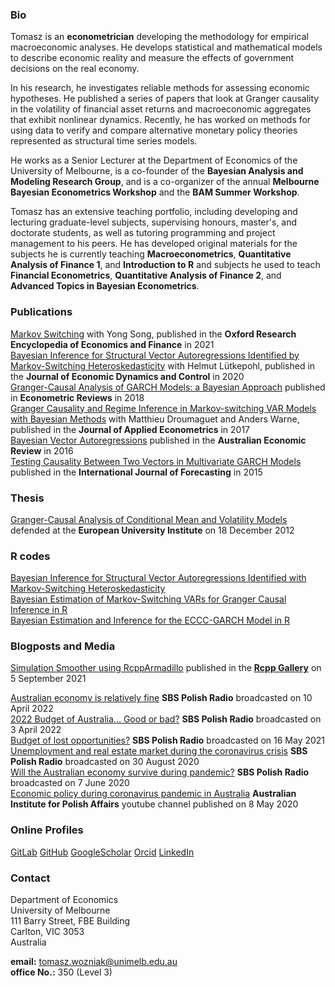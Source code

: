 ### Bio

Tomasz is an **econometrician** developing the methodology for empirical macroeconomic analyses. He develops statistical and mathematical models to describe economic reality and measure the effects of government decisions on the real economy. 

In his research, he investigates reliable methods for assessing economic hypotheses. He published a series of papers that look at Granger causality in the volatility of financial asset returns and macroeconomic aggregates that exhibit nonlinear dynamics. Recently, he has worked on methods for using data to verify and compare alternative monetary policy theories represented as structural time series models. 

He works as a Senior Lecturer at the Department of Economics of the University of Melbourne, is a co-founder of the **Bayesian Analysis and Modeling Research Group**, and is a co-organizer of the annual **Melbourne Bayesian Econometrics Workshop** and the **BAM Summer Workshop**.

Tomasz has an extensive teaching portfolio, including developing and lecturing graduate-level subjects, supervising honours, master's, and doctorate students, as well as tutoring programming and project management to his peers. He has developed original materials for the subjects he is currently teaching **Macroeconometrics**, **Quantitative Analysis of Finance 1**, and **Introduction to R** and subjects he used to teach **Financial Econometrics**, **Quantitative Analysis of Finance 2**, and **Advanced Topics in Bayesian Econometrics**.

### Publications

[Markov Switching](https://doi.org/10.1093/acrefore/9780190625979.013.174) with Yong Song, published in the **Oxford Research Encyclopedia of Economics and Finance** in 2021  
[Bayesian Inference for Structural Vector Autoregressions Identified by Markov-Switching Heteroskedasticity](https://doi.org/10.1016/j.jedc.2020.103862) with Helmut Lütkepohl, published in the **Journal of Economic Dynamics and Control** in 2020  
[Granger-Causal Analysis of GARCH Models: a Bayesian Approach](http://dx.doi.org/10.1080/07474938.2015.1092839) published in **Econometric Reviews** in 2018  
[Granger Causality and Regime Inference in Markov-switching VAR Models with Bayesian Methods](http://dx.doi.org/10.1002/jae.2531) with Matthieu Droumaguet and Anders Warne, published in the **Journal of Applied Econometrics** in 2017  
[Bayesian Vector Autoregressions](http://dx.doi.org/10.1111/1467-8462.12179) published in the **Australian Economic Review** in 2016  
[Testing Causality Between Two Vectors in Multivariate GARCH Models](https://doi.org/10.1016/j.ijforecast.2015.01.005) published in the **International Journal of Forecasting** in 2015  

### Thesis

[Granger-Causal Analysis of Conditional Mean and Volatility Models](http://cadmus.eui.eu/bitstream/handle/1814/25136/2012_Wozniak.pdf) defended at the **European University Institute** on 18 December 2012

### R codes

[Bayesian Inference for Structural Vector Autoregressions Identified with Markov-Switching Heteroskedasticity](https://gitlab.com/tomaszwozniak/SVAR-MSH-ID)  
[Bayesian Estimation of Markov-Switching VARs for Granger Causal Inference in R](https://gitlab.com/tomaszwozniak/BayesianMS-VAR-GC)  
[Bayesian Estimation and Inference for the ECCC-GARCH Model in R](https://gitlab.com/tomaszwozniak/BayesianECCCGARCH)

### Blogposts and Media

[Simulation Smoother using RcppArmadillo](https://gallery.rcpp.org/articles/simulation-smoother-using-rcpparmadillo/) published in the [**Rcpp Gallery**](https://gallery.rcpp.org/) on 5 September 2021  

[Australian economy is relatively fine](https://www.sbs.com.au/language/polish/audio/gospodarka-australii-ma-sie-dobrze) **SBS Polish Radio** broadcasted on 10 April 2022  
[2022 Budget of Australia... Good or bad?](https://www.sbs.com.au/language/polish/audio/budzet-australii-2022-dobry-czy-zly) **SBS Polish Radio** broadcasted on 3 April 2022  
[Budget of lost opportunities?](https://www.sbs.com.au/language/polish/audio/budzet-straconych-szans) **SBS Polish Radio** broadcasted on 16 May 2021  
[Unemployment and real estate market during the coronavirus crisis](https://www.sbs.com.au/yourlanguage/audiotrack/dr-t-wozniak-bezrobocie) **SBS Polish Radio** broadcasted on 30 August 2020  
[Will the Australian economy survive during pandemic?](https://www.sbs.com.au/language/english/audio/will-the-australian-economy-survive-during-pandemic) **SBS Polish Radio** broadcasted on 7 June 2020  
[Economic policy during coronavirus pandemic in Australia](https://www.youtube.com/watch?v=Jb261mrTa9M&ab_channel=AustralianInstituteofPolishAffairs) **Australian Institute for Polish Affairs** youtube channel published on 8 May 2020

### Online Profiles

[GitLab](https://gitlab.com/tomaszwozniak) [GitHub](https://github.com/donotdespair) [GoogleScholar](http://scholar.google.com/citations?user=2uWpFrYAAAAJ&hl) [Orcid](http://orcid.org/0000-0003-2212-2378) [LinkedIn](https://www.linkedin.com/in/tomasz-wo%C5%BAniak-7b85361b1)

### Contact

Department of Economics  
University of Melbourne  
111 Barry Street, FBE Building  
Carlton, VIC 3053  
Australia

**email:** tomasz.wozniak@unimelb.edu.au  
**office No.:** 350 (Level 3)